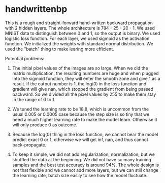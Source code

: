 # handwrittenbp

This is a rough and straight-forward hand-written backward propagation with 2 hidden layers. The whole architecture is 784 - 25 - 20 - 1. We used MNIST data to distinguish between 0 and 1, so the output is binary. We used logistic loss function. For each layer, we used sigmoid as the activation function. We initialized the weights with standard normal distribution. We used the "batch" thing to make learing more efficient. 

Potential problems:

1. The initial pixel values of the images are so large. When we did the matrix multiplication, the resulting numbers are huge and when plugged into the sigmoid function, they will enter the smooth zone and give 1 as a result. If the output number is 1, the log(0) in the loss funciton and gradient will give nan, which stopped the gradient from being passed backward. So we divided all the pixel values by 255 to make them stay in the range of 0 to 1. 

2. We tuned the learning rate to be 18.8, which is uncommon from the usual 0.005 or 0.0005 case because the step size is so tiny that we need a much higher learning rate to make the model learn. Otherwise it will only produce 0 as outcome.

3. Because the log(0) thing in the loss function, we cannot bear the model predict exact 0 or 1, otherwise we will get inf, nan, and thus cannot back-propagate.

4. To keep it simple, we did not add regularization, normalization, but we shuffled the data at the beginning. We did not have so many training samples and the best test accuracy is around 94%. The whole design is not that flexible and we cannot add more layers, but we can still change the learning rate, batch size easily to see how the model fluctuate.
